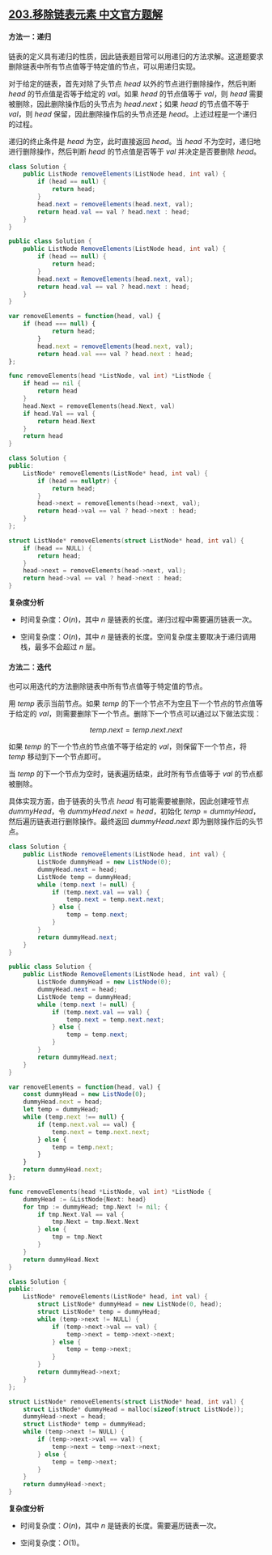 ## [203.移除链表元素 中文官方题解](https://leetcode.cn/problems/remove-linked-list-elements/solutions/100000/yi-chu-lian-biao-yuan-su-by-leetcode-sol-654m)
#### 方法一：递归

链表的定义具有递归的性质，因此链表题目常可以用递归的方法求解。这道题要求删除链表中所有节点值等于特定值的节点，可以用递归实现。

对于给定的链表，首先对除了头节点 $\textit{head}$ 以外的节点进行删除操作，然后判断 $\textit{head}$ 的节点值是否等于给定的 $\textit{val}$。如果 $\textit{head}$ 的节点值等于 $\textit{val}$，则 $\textit{head}$ 需要被删除，因此删除操作后的头节点为 $\textit{head}.\textit{next}$；如果 $\textit{head}$ 的节点值不等于 $\textit{val}$，则 $\textit{head}$ 保留，因此删除操作后的头节点还是 $\textit{head}$。上述过程是一个递归的过程。

递归的终止条件是 $\textit{head}$ 为空，此时直接返回 $\textit{head}$。当 $\textit{head}$ 不为空时，递归地进行删除操作，然后判断 $\textit{head}$ 的节点值是否等于 $\textit{val}$ 并决定是否要删除 $\textit{head}$。

```Java [sol1-Java]
class Solution {
    public ListNode removeElements(ListNode head, int val) {
        if (head == null) {
            return head;
        }
        head.next = removeElements(head.next, val);
        return head.val == val ? head.next : head;
    }
}
```

```C# [sol1-C#]
public class Solution {
    public ListNode RemoveElements(ListNode head, int val) {
        if (head == null) {
            return head;
        }
        head.next = RemoveElements(head.next, val);
        return head.val == val ? head.next : head;
    }
}
```

```JavaScript [sol1-JavaScript]
var removeElements = function(head, val) {
    if (head === null) {
            return head;
        }
        head.next = removeElements(head.next, val);
        return head.val === val ? head.next : head;
};
```

```go [sol1-Golang]
func removeElements(head *ListNode, val int) *ListNode {
    if head == nil {
        return head
    }
    head.Next = removeElements(head.Next, val)
    if head.Val == val {
        return head.Next
    }
    return head
}
```

```C++ [sol1-C++]
class Solution {
public:
    ListNode* removeElements(ListNode* head, int val) {
        if (head == nullptr) {
            return head;
        }
        head->next = removeElements(head->next, val);
        return head->val == val ? head->next : head;
    }
};
```

```C [sol1-C]
struct ListNode* removeElements(struct ListNode* head, int val) {
    if (head == NULL) {
        return head;
    }
    head->next = removeElements(head->next, val);
    return head->val == val ? head->next : head;
}
```

**复杂度分析**

- 时间复杂度：$O(n)$，其中 $n$ 是链表的长度。递归过程中需要遍历链表一次。

- 空间复杂度：$O(n)$，其中 $n$ 是链表的长度。空间复杂度主要取决于递归调用栈，最多不会超过 $n$ 层。

#### 方法二：迭代

也可以用迭代的方法删除链表中所有节点值等于特定值的节点。

用 $\textit{temp}$ 表示当前节点。如果 $\textit{temp}$ 的下一个节点不为空且下一个节点的节点值等于给定的 $\textit{val}$，则需要删除下一个节点。删除下一个节点可以通过以下做法实现：

$$
\textit{temp}.\textit{next} = \textit{temp}.\textit{next}.\textit{next}
$$

如果 $\textit{temp}$ 的下一个节点的节点值不等于给定的 $\textit{val}$，则保留下一个节点，将 $\textit{temp}$ 移动到下一个节点即可。

当 $\textit{temp}$ 的下一个节点为空时，链表遍历结束，此时所有节点值等于 $\textit{val}$ 的节点都被删除。

具体实现方面，由于链表的头节点 $\textit{head}$ 有可能需要被删除，因此创建哑节点 $\textit{dummyHead}$，令 $\textit{dummyHead}.\textit{next} = \textit{head}$，初始化 $\textit{temp}=\textit{dummyHead}$，然后遍历链表进行删除操作。最终返回 $\textit{dummyHead}.\textit{next}$ 即为删除操作后的头节点。

```Java [sol2-Java]
class Solution {
    public ListNode removeElements(ListNode head, int val) {
        ListNode dummyHead = new ListNode(0);
        dummyHead.next = head;
        ListNode temp = dummyHead;
        while (temp.next != null) {
            if (temp.next.val == val) {
                temp.next = temp.next.next;
            } else {
                temp = temp.next;
            }
        }
        return dummyHead.next;
    }
}
```

```C# [sol2-C#]
public class Solution {
    public ListNode RemoveElements(ListNode head, int val) {
        ListNode dummyHead = new ListNode(0);
        dummyHead.next = head;
        ListNode temp = dummyHead;
        while (temp.next != null) {
            if (temp.next.val == val) {
                temp.next = temp.next.next;
            } else {
                temp = temp.next;
            }
        }
        return dummyHead.next;
    }
}
```

```JavaScript [sol2-JavaScript]
var removeElements = function(head, val) {
    const dummyHead = new ListNode(0);
    dummyHead.next = head;
    let temp = dummyHead;
    while (temp.next !== null) {
        if (temp.next.val == val) {
            temp.next = temp.next.next;
        } else {
            temp = temp.next;
        }
    }
    return dummyHead.next;
};
```

```go [sol2-Golang]
func removeElements(head *ListNode, val int) *ListNode {
    dummyHead := &ListNode{Next: head}
    for tmp := dummyHead; tmp.Next != nil; {
        if tmp.Next.Val == val {
            tmp.Next = tmp.Next.Next
        } else {
            tmp = tmp.Next
        }
    }
    return dummyHead.Next
}
```

```C++ [sol2-C++]
class Solution {
public:
    ListNode* removeElements(ListNode* head, int val) {
        struct ListNode* dummyHead = new ListNode(0, head);
        struct ListNode* temp = dummyHead;
        while (temp->next != NULL) {
            if (temp->next->val == val) {
                temp->next = temp->next->next;
            } else {
                temp = temp->next;
            }
        }
        return dummyHead->next;
    }
};
```

```C [sol2-C]
struct ListNode* removeElements(struct ListNode* head, int val) {
    struct ListNode* dummyHead = malloc(sizeof(struct ListNode));
    dummyHead->next = head;
    struct ListNode* temp = dummyHead;
    while (temp->next != NULL) {
        if (temp->next->val == val) {
            temp->next = temp->next->next;
        } else {
            temp = temp->next;
        }
    }
    return dummyHead->next;
}
```

**复杂度分析**

- 时间复杂度：$O(n)$，其中 $n$ 是链表的长度。需要遍历链表一次。

- 空间复杂度：$O(1)$。